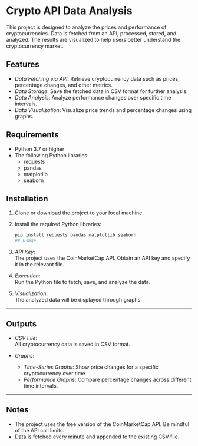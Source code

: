 # Crypto API Data Analysis

This project is designed to analyze the prices and performance of cryptocurrencies. Data is fetched from an API, processed, stored, and analyzed. The results are visualized to help users better understand the cryptocurrency market.

## Features
- *Data Fetching via API*: Retrieve cryptocurrency data such as prices, percentage changes, and other metrics.
- *Data Storage*: Save the fetched data in CSV format for further analysis.
- *Data Analysis*: Analyze performance changes over specific time intervals.
- *Data Visualization*: Visualize price trends and percentage changes using graphs.

## Requirements
- Python 3.7 or higher
- The following Python libraries:
  - requests
  - pandas
  - matplotlib
  - seaborn

## Installation
1. Clone or download the project to your local machine.
2. Install the required Python libraries:
   ```bash
   pip install requests pandas matplotlib seaborn
   ## Usage

1. *API Key*:  
   The project uses the CoinMarketCap API. Obtain an API key and specify it in the relevant file.

2. *Execution*:  
   Run the Python file to fetch, save, and analyze the data.

3. *Visualization*:  
   The analyzed data will be displayed through graphs.

---

## Outputs

- *CSV File*:  
  All cryptocurrency data is saved in CSV format.

- *Graphs*:  
  - *Time-Series Graphs*: Show price changes for a specific cryptocurrency over time.  
  - *Performance Graphs*: Compare percentage changes across different time intervals.

---

## Notes

- The project uses the free version of the CoinMarketCap API. Be mindful of the API call limits.
- Data is fetched every minute and appended to the existing CSV file.
